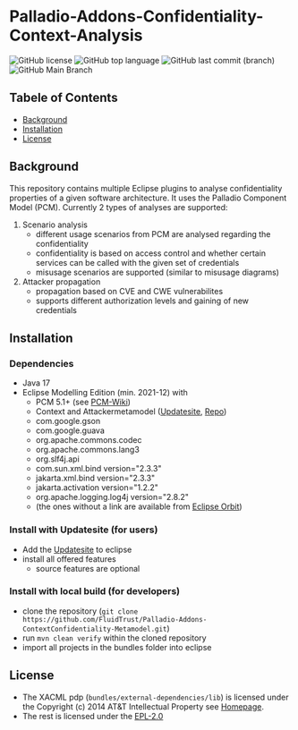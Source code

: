 # Palladio-Addons-Confidentiality-Context-Analysis

![GitHub license](https://img.shields.io/github/license/FluidTrust/Palladio-Addons-ContextConfidentiality-Analysis)
![GitHub top language](https://img.shields.io/github/languages/top/FluidTrust/Palladio-Addons-ContextConfidentiality-Analysis)
![GitHub last commit (branch)](https://img.shields.io/github/last-commit/FluidTrust/Palladio-Addons-ContextConfidentiality-Analysis)
![GitHub Main Branch](https://github.com/FluidTrust/Palladio-Addons-ContextConfidentiality-Analysis/actions/workflows/updatesite.yml/badge.svg)
## Tabele of Contents
* [Background](#Background)
* [Installation](#Installation)
* [License](#License)

## Background
This repository contains multiple Eclipse plugins to analyse confidentiality properties of a given software architecture. It uses the Palladio Component Model (PCM). Currently 2 types of analyses are supported:
1. Scenario analysis
    * different usage scenarios from PCM are analysed regarding the confidentiality
    * confidentiality is based on access control and whether certain services can be called with the given set of credentials
    * misusage scenarios are supported (similar to misusage diagrams)
2. Attacker propagation
    * propagation based on CVE and CWE vulnerabilites
    * supports different authorization levels and gaining of new credentials
## Installation
### Dependencies
* Java 17
* Eclipse Modelling Edition (min. 2021-12) with
    * PCM 5.1+ (see [PCM-Wiki](https://sdqweb.ipd.kit.edu/wiki/PCM_Installation))
    * Context and Attackermetamodel ([Updatesite](https://updatesite.palladio-simulator.com/fluidtrust/palladio-addons-contextconfidentiality-metamodel/nightly/), [Repo](https://github.com/FluidTrust/Palladio-Addons-ContextConfidentiality-Metamodel))
    * com.google.gson
    * com.google.guava
    * org.apache.commons.codec
    * org.apache.commons.lang3
    * org.slf4j.api
    * com.sun.xml.bind version="2.3.3"
    * jakarta.xml.bind version="2.3.3"
    * jakarta.activation version="1.2.2" 
    * org.apache.logging.log4j version="2.8.2"
    * (the ones without a link are available from [Eclipse Orbit](https://download.eclipse.org/tools/orbit/downloads/drops/R20210602031627/))

### Install with Updatesite (for users)
* Add the [Updatesite](https://updatesite.palladio-simulator.com/fluidtrust/palladio-addons-contextconfidentiality-analysis/nightly/) to eclipse
* install all offered features
    * source features are optional
### Install with local build (for developers)
* clone the repository (`git clone https://github.com/FluidTrust/Palladio-Addons-ContextConfidentiality-Metamodel.git`)
* run `mvn clean verify` within the cloned repository
* import all projects in the bundles folder into eclipse

## License
* The XACML pdp (`bundles/external-dependencies/lib`) is licensed under the Copyright (c) 2014 AT&T Intellectual Property see [Homepage](https://github.com/att/xacml-3.0).
* The rest is licensed under the [EPL-2.0](https://github.com/FluidTrust/Palladio-Addons-ContextConfidentiality-Analysis/blob/main/LICENSE)

